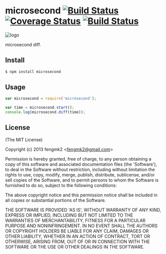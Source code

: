 microsecond [![Build Status](https://secure.travis-ci.org/fengmk2/microsecond.png)](http://travis-ci.org/fengmk2/microsecond) [![Coverage Status](https://coveralls.io/repos/fengmk2/microsecond/badge.png)](https://coveralls.io/r/fengmk2/microsecond) [![Build Status](https://drone.io/github.com/fengmk2/microsecond/status.png)](https://drone.io/github.com/fengmk2/microsecond/latest)
=======

![logo](https://raw.github.com/fengmk2/microsecond/master/logo.png)

microsecond diff.

## Install

```bash
$ npm install microsecond
```

## Usage

```js
var microsecond = require('microsecond');

var time = microsecond.start();
console.log(microsecond.diff(time));
```

## License 

(The MIT License)

Copyright (c) 2013 fengmk2 &lt;fengmk2@gmail.com&gt;

Permission is hereby granted, free of charge, to any person obtaining
a copy of this software and associated documentation files (the
'Software'), to deal in the Software without restriction, including
without limitation the rights to use, copy, modify, merge, publish,
distribute, sublicense, and/or sell copies of the Software, and to
permit persons to whom the Software is furnished to do so, subject to
the following conditions:

The above copyright notice and this permission notice shall be
included in all copies or substantial portions of the Software.

THE SOFTWARE IS PROVIDED 'AS IS', WITHOUT WARRANTY OF ANY KIND,
EXPRESS OR IMPLIED, INCLUDING BUT NOT LIMITED TO THE WARRANTIES OF
MERCHANTABILITY, FITNESS FOR A PARTICULAR PURPOSE AND NONINFRINGEMENT.
IN NO EVENT SHALL THE AUTHORS OR COPYRIGHT HOLDERS BE LIABLE FOR ANY
CLAIM, DAMAGES OR OTHER LIABILITY, WHETHER IN AN ACTION OF CONTRACT,
TORT OR OTHERWISE, ARISING FROM, OUT OF OR IN CONNECTION WITH THE
SOFTWARE OR THE USE OR OTHER DEALINGS IN THE SOFTWARE.
